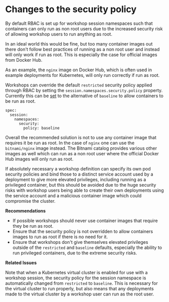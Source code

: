 Changes to the security policy
==============================

By default RBAC is set up for workshop session namespaces such that containers can only run as non root users due to the increased security risk of allowing workshop users to run anything as root.

In an ideal world this would be fine, but too many container images out there don't follow best practices of running as a non root user and instead will only work if run as root. This is especially the case for official images from Docker Hub.

As an example, the `nginx` image on Docker Hub, which is often used in example deployments for Kubernetes, will only run correctly if run as root.

Workshops can override the default `restricted` security policy applied through RBAC by setting the `session.namespaces.security.policy` property. Currently this can be [set](running-user-containers-as-root) to the alternative of `baseline` to allow containers to be run as root.

```
spec:
  session:
    namespaces:
      security:
        policy: baseline
```

Overall the recommended solution is not to use any container image that requires it be run as root. In the case of `nginx` one can use the `bitnami/nginx` image instead. The Bitnami catalog provides various other images as well which can run as a non root user where the official Docker Hub images will only run as root.

If absolutely necessary a workshop definition can specify its own pod security policies and bind those to a distinct service account used by a deployment to give more elevated privileges, including running as a privileged container, but this should be avoided due to the huge security risks with workshop users being able to create their own deployments using the service account and a malicious container image which could compromise the cluster.

**Recommendations**

* If possible workshops should never use container images that require they be run as root.
* Ensure that the security policy is not overridden to allow containers images to run as root if there is no need for it.
* Ensure that workshops don't give themselves elevated privileges outside of the `restricted` and `baseline` defaults, especially the ability to run privileged containers, due to the extreme security risks.

**Related Issues**

Note that when a Kubernetes virtual cluster is enabled for use with a workshop session, the security policy for the session namespace is automatically changed from `restricted` to `baseline`. This is necessary for the virtual cluster to run properly, but also means that any deployments made to the virtual cluster by a workshop user can run as the root user.
